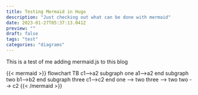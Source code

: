 ```yaml
---
title: Testing Mermaid in Hugo
description: "Just checking out what can be done with mermaid"
date: 2023-01-27T05:37:13.041Z
preview: ""
draft: false
tags: "test"
categories: "diagrams"
---
```


This is a test of me adding mermaid.js to this blog

{{< mermaid >}}
flowchart TB
    c1-->a2
    subgraph one
    a1-->a2
    end
    subgraph two
    b1-->b2
    end
    subgraph three
    c1-->c2
    end
    one --> two
    three --> two
    two --> c2
{{< /mermaid >}}